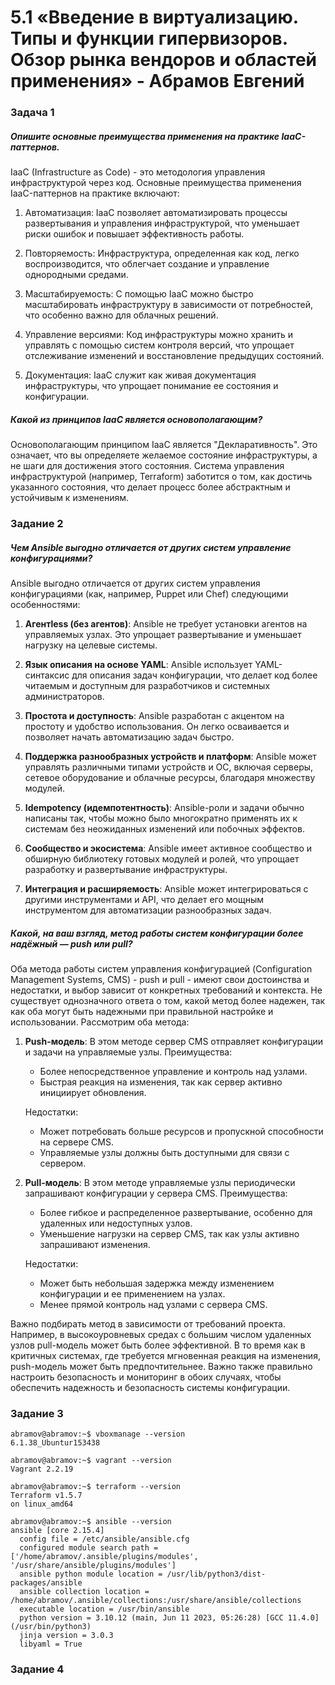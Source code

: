 # 5.1 «Введение в виртуализацию. Типы и функции гипервизоров. Обзор рынка вендоров и областей применения» - Абрамов Евгений

### Задача 1

##### Опишите основные преимущества применения на практике IaaC-паттернов.

IaaC (Infrastructure as Code) - это методология управления инфраструктурой через код. Основные преимущества применения IaaC-паттернов на практике включают:

1. Автоматизация: IaaC позволяет автоматизировать процессы развертывания и управления инфраструктурой, что уменьшает риски ошибок и повышает эффективность работы.

2. Повторяемость: Инфраструктура, определенная как код, легко воспроизводится, что облегчает создание и управление однородными средами.

3. Масштабируемость: С помощью IaaC можно быстро масштабировать инфраструктуру в зависимости от потребностей, что особенно важно для облачных решений.

4. Управление версиями: Код инфраструктуры можно хранить и управлять с помощью систем контроля версий, что упрощает отслеживание изменений и восстановление предыдущих состояний.

5. Документация: IaaC служит как живая документация инфраструктуры, что упрощает понимание ее состояния и конфигурации.

##### Какой из принципов IaaC является основополагающим?

Основополагающим принципом IaaC является "Декларативность". Это означает, что вы определяете желаемое состояние инфраструктуры, а не шаги для достижения этого состояния. Система управления инфраструктурой (например, Terraform) заботится о том, как достичь указанного состояния, что делает процесс более абстрактным и устойчивым к изменениям.

### Задание 2

##### Чем Ansible выгодно отличается от других систем управление конфигурациями?

Ansible выгодно отличается от других систем управления конфигурациями (как, например, Puppet или Chef) следующими особенностями:

1. **Агентless (без агентов)**: Ansible не требует установки агентов на управляемых узлах. Это упрощает развертывание и уменьшает нагрузку на целевые системы.

2. **Язык описания на основе YAML**: Ansible использует YAML-синтаксис для описания задач конфигурации, что делает код более читаемым и доступным для разработчиков и системных администраторов.

3. **Простота и доступность**: Ansible разработан с акцентом на простоту и удобство использования. Он легко осваивается и позволяет начать автоматизацию задач быстро.

4. **Поддержка разнообразных устройств и платформ**: Ansible может управлять различными типами устройств и ОС, включая серверы, сетевое оборудование и облачные ресурсы, благодаря множеству модулей.

5. **Idempotency (идемпотентность)**: Ansible-роли и задачи обычно написаны так, чтобы можно было многократно применять их к системам без неожиданных изменений или побочных эффектов.

6. **Сообщество и экосистема**: Ansible имеет активное сообщество и обширную библиотеку готовых модулей и ролей, что упрощает разработку и развертывание инфраструктуры.

7. **Интеграция и расширяемость**: Ansible может интегрироваться с другими инструментами и API, что делает его мощным инструментом для автоматизации разнообразных задач.

##### Какой, на ваш взгляд, метод работы систем конфигурации более надёжный — push или pull?

Оба метода работы систем управления конфигурацией (Configuration Management Systems, CMS) - push и pull - имеют свои достоинства и недостатки, и выбор зависит от конкретных требований и контекста. Не существует однозначного ответа о том, какой метод более надежен, так как оба могут быть надежными при правильной настройке и использовании. Рассмотрим оба метода:

1. **Push-модель**: В этом методе сервер CMS отправляет конфигурации и задачи на управляемые узлы. Преимущества:
   - Более непосредственное управление и контроль над узлами.
   - Быстрая реакция на изменения, так как сервер активно инициирует обновления.

   Недостатки:
   - Может потребовать больше ресурсов и пропускной способности на сервере CMS.
   - Управляемые узлы должны быть доступными для связи с сервером.

2. **Pull-модель**: В этом методе управляемые узлы периодически запрашивают конфигурации у сервера CMS. Преимущества:
   - Более гибкое и распределенное развертывание, особенно для удаленных или недоступных узлов.
   - Уменьшение нагрузки на сервер CMS, так как узлы активно запрашивают изменения.

   Недостатки:
   - Может быть небольшая задержка между изменением конфигурации и ее применением на узлах.
   - Менее прямой контроль над узлами с сервера CMS.

Важно подбирать метод в зависимости от требований проекта. Например, в высокоуровневых средах с большим числом удаленных узлов pull-модель может быть более эффективной. В то время как в критичных системах, где требуется мгновенная реакция на изменения, push-модель может быть предпочтительнее. Важно также правильно настроить безопасность и мониторинг в обоих случаях, чтобы обеспечить надежность и безопасность системы конфигурации.

### Задание 3

```
abramov@abramov:~$ vboxmanage --version
6.1.38_Ubuntur153438
```
```
abramov@abramov:~$ vagrant --version
Vagrant 2.2.19
```
```
abramov@abramov:~$ terraform --version
Terraform v1.5.7
on linux_amd64
```
```
abramov@abramov:~$ ansible --version
ansible [core 2.15.4]
  config file = /etc/ansible/ansible.cfg
  configured module search path = ['/home/abramov/.ansible/plugins/modules', '/usr/share/ansible/plugins/modules']
  ansible python module location = /usr/lib/python3/dist-packages/ansible
  ansible collection location = /home/abramov/.ansible/collections:/usr/share/ansible/collections
  executable location = /usr/bin/ansible
  python version = 3.10.12 (main, Jun 11 2023, 05:26:28) [GCC 11.4.0] (/usr/bin/python3)
  jinja version = 3.0.3
  libyaml = True
```

### Задание 4

